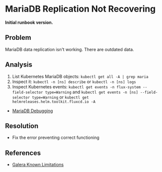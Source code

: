 # MariaDB Replication Not Recovering

**Initial runbook version.**

## Problem

MariaDB data replication isn't working. There are outdated data.

## Analysis

 1. List Kubernetes MariaDB objects: `kubectl get all -A | grep maria`
 2. Inspect it: `kubectl -n [ns] describe` or `kubectl -n [ns] logs`
 3. Inspect Kubernetes events: `kubectl get events -n flux-system --field-selector type=Warning` and `kubectl get events -n [ns] --field-selector type=Warning` or `kubectl get helmreleases.helm.toolkit.fluxcd.io -A`

 * [MariaDB Debugging](https://mariadb.com/kb/en/debugging-mariadb/)

## Resolution
 * Fix the error preventing correct functioning

## References
 * [Galera Known Limitations](https://mariadb.com/kb/en/mariadb-galera-cluster-known-limitations/)
